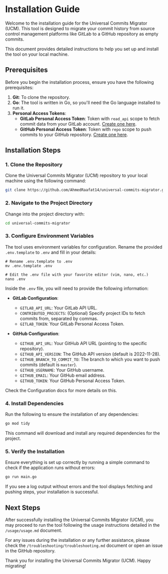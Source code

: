# Installation Guide

Welcome to the installation guide for the Universal Commits Migrator (UCM). This tool is designed to migrate your commit history from source control management platforms like GitLab to a GitHub repository as empty commits.

This document provides detailed instructions to help you set up and install the tool on your local machine.

## Prerequisites

Before you begin the installation process, ensure you have the following prerequisites:

1. **Git**: To clone the repository.
2. **Go**: The tool is written in Go, so you'll need the Go language installed to run it.
3. **Personal Access Tokens**:
    - **GitLab Personal Access Token**: Token with `read_api` scope to fetch commit data from your GitLab account. [Create one here](https://gitlab.com/-/profile/personal_access_tokens).
    - **GitHub Personal Access Token**: Token with `repo` scope to push commits to your GitHub repository. [Create one here](https://github.com/settings/tokens).

## Installation Steps

### 1. Clone the Repository

Clone the Universal Commits Migrator (UCM) repository to your local machine using the following command:

```bash
git clone https://github.com/AhmedRaafat14/universal-commits-migrator.git
```

### 2. Navigate to the Project Directory

Change into the project directory with:

```bash
cd universal-commits-migrator
```

### 3. Configure Environment Variables

The tool uses environment variables for configuration. Rename the provided `.env.template` to `.env` and fill in your details:

```plaintext
# Rename .env.template to .env
mv .env.template .env

# Edit the .env file with your favorite editor (vim, nano, etc.)
nano .env
```

Inside the `.env` file, you will need to provide the following information:

- **GitLab Configuration**:
    - `GITLAB_API_URL`: Your GitLab API URL.
    - `CONTRIBUTED_PROJECTS`: (Optional) Specify project IDs to fetch commits from, separated by commas.
    - `GITLAB_TOKEN`: Your GitLab Personal Access Token.

- **GitHub Configuration**:
    - `GITHUB_API_URL`: Your GitHub API URL (pointing to the specific repository).
    - `GITHUB_API_VERSION`: The GitHub API version (default is 2022-11-28).
    - `GITHUB_BRANCH_TO_COMMIT_TO`: The branch to which you want to push commits (default is `master`).
    - `GITHUB_USERNAME`: Your GitHub username.
    - `GITHUB_EMAIL`: Your GitHub email address.
    - `GITHUB_TOKEN`: Your GitHub Personal Access Token.

Check the Configuration docs for more details on this.

### 4. Install Dependencies

Run the following to ensure the installation of any dependencies:

```bash
go mod tidy
```

This command will download and install any required dependencies for the project.

### 5. Verify the Installation

Ensure everything is set up correctly by running a simple command to check if the application runs without errors:

```bash
go run main.go
```

If you see a log output without errors and the tool displays fetching and pushing steps, your installation is successful.

## Next Steps

After successfully installing the Universal Commits Migrator (UCM), you may proceed to run the tool following the usage instructions detailed in the `/usage/usage.md` document.

For any issues during the installation or any further assistance, please check the `/troubleshooting/troubleshooting.md` document or open an issue in the GitHub repository.

Thank you for installing the Universal Commits Migrator (UCM). Happy migrating!
